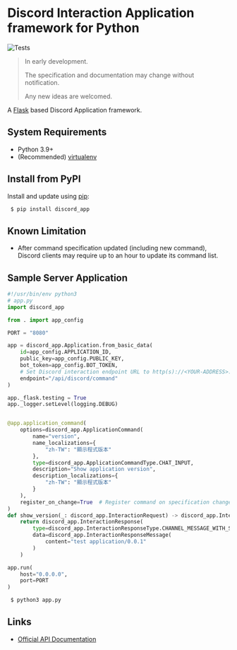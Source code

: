 # Discord Interaction Application framework for Python

![Tests](https://github.com/jacky9813/discord_app/actions/workflows/tests.yaml/badge.svg)

> In early development.
> 
> The specification and documentation may change without notification.
> 
> Any new ideas are welcomed.

A [Flask](https://flask.palletsprojects.com/) based Discord Application framework.

## System Requirements

* Python 3.9+
* (Recommended) [virtualenv](https://virtualenv.pypa.io/en/latest/)

## Install from PyPI

Install and update using [pip](https://pip.pypa.io/en/stable/getting-started/):

```bash
 $ pip install discord_app
```

## Known Limitation

* After command specification updated (including new command), Discord clients may require up to an hour to update its command list.

## Sample Server Application
```python
#!/usr/bin/env python3
# app.py
import discord_app

from . import app_config

PORT = "8080"

app = discord_app.Application.from_basic_data(
    id=app_config.APPLICATION_ID,
    public_key=app_config.PUBLIC_KEY,
    bot_token=app_config.BOT_TOKEN,
    # Set Discord interaction endpoint URL to http(s)://<YOUR-ADDRESS>:<PORT>/<ENDPOINT>
    endpoint="/api/discord/command"
)

app._flask.testing = True
app._logger.setLevel(logging.DEBUG)


@app.application_command(
    options=discord_app.ApplicationCommand(
        name="version",
        name_localizations={
            "zh-TW": "顯示程式版本"
        },
        type=discord_app.ApplicationCommandType.CHAT_INPUT,
        description="Show application version",
        description_localizations={
            "zh-TW": "顯示程式版本"
        }
    ),
    register_on_change=True  # Register command on specification change or is new command.
)
def show_version(_: discord_app.InteractionRequest) -> discord_app.InteractionResponse:
    return discord_app.InteractionResponse(
        type=discord_app.InteractionResponseType.CHANNEL_MESSAGE_WITH_SOURCE,
        data=discord_app.InteractionResponseMessage(
            content="test application/0.0.1"
        )
    )

app.run(
    host="0.0.0.0",
    port=PORT
)
```

```bash
 $ python3 app.py
```

## Links
* [Official API Documentation](https://discord.com/developers/docs/)
